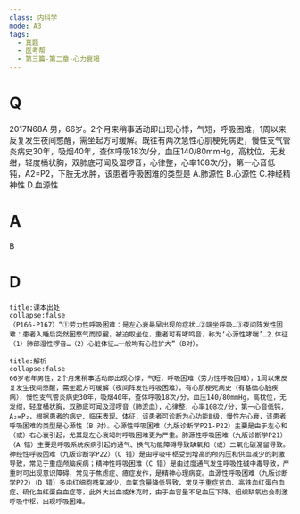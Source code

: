 ```yaml
---
class: 内科学
mode: A3
tags:
  - 真题
  - 医考帮
  - 第三篇-第二章-心力衰竭
---
```


# Q
2017N68A 男，66岁。2个月来稍事活动即出现心悸，气短，呼吸困难，1周以来反复发生夜间憋醒，需坐起方可缓解。既往有两次急性心肌梗死病史，慢性支气管炎病史30年，吸烟40年，查体呼吸18次/分，血压140/80mmHg，高枕位，无发绀，轻度桶状胸，双肺底可闻及湿啰音，心律整，心率108次/分，第一心音低钝，A2=P2，下肢无水肿，该患者呼吸困难的类型是
A.肺源性
B.心源性
C.神经精神性
D.血源性

# A
B
# D
```ad-note
title:课本出处
collapse:false
（P166-P167）“①劳力性呼吸困难：是左心衰最早出现的症状…②端坐呼吸…③夜间阵发性困难：患者入睡后突然因憋气而惊醒，被迫取坐位，重者可有哮鸣音，称为‘心源性哮喘’…2.体征 （1）肺部湿性啰音…（2）心脏体征…一般均有心脏扩大”（B对）。
```

```ad-summary
title:解析
collapse:false
66岁老年男性，2个月来稍事活动即出现心悸，气短，呼吸困难（劳力性呼吸困难），1周以来反复发生夜间憋醒，需坐起方可缓解（夜间阵发性呼吸困难），有心肌梗死病史（有基础心脏疾病），慢性支气管炎病史30年，吸烟40年，查体呼吸18次/分，血压140/80mmHg，高枕位，无发绀，轻度桶状胸，双肺底可闻及湿啰音（肺淤血），心律整，心率108次/分，第一心音低钝，A₂=P₂，根据患者的病史、临床表现、体征，该患者可诊断为心功能Ⅲ级，慢性左心衰，该患者呼吸困难的类型是心源性（B 对）。心源性呼吸困难（九版诊断学P21-P22）主要是由于左心和（或）右心衰引起，尤其是左心衰竭时呼吸困难更为严重。肺源性呼吸困难（九版诊断学P21）（A 错）主要是呼吸系统疾病引起的通气、换气功能障碍导致缺氧和（或）二氧化碳潴留导致。神经性呼吸困难（九版诊断学P22）（C 错）是由呼吸中枢受到增高的颅内压和供血减少的刺激导致，常见于重症颅脑疾病；精神性呼吸困难（C 错）是由过度通气发生呼吸性碱中毒导致，严重时可出现意识障碍，常见于焦虑症、癔症发作，是精神心理病变。血源性呼吸困难（九版诊断学P22）（D 错）多由红细胞携氧减少，血氧含量降低导致，常见于重症贫血、高铁血红蛋白血症、硫化血红蛋白血症等，此外大出血或休克时，由于血容量不足血压下降、组织缺氧也会刺激呼吸中枢，出现呼吸困难。
```

